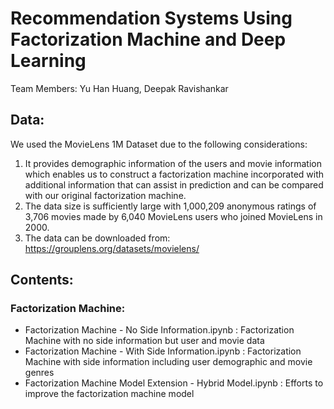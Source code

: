 # Recommendation Systems Using Factorization Machine and Deep Learning

Team Members: Yu Han Huang, Deepak Ravishankar

## Data:
We used the MovieLens 1M Dataset due to the following considerations: 
  1) It provides demographic information of the users and movie information which enables us to construct a factorization machine   incorporated with additional information that can assist in prediction and can be compared with our original factorization machine. 
  2) The data size is sufficiently large with 1,000,209 anonymous ratings of 3,706 movies made by 6,040 MovieLens users who joined MovieLens in 2000.
  3) The data can be downloaded from: https://grouplens.org/datasets/movielens/

## Contents:
### Factorization Machine:
- Factorization Machine - No Side Information.ipynb : Factorization Machine with no side information but user and movie data
- Factorization Machine - With Side Information.ipynb : Factorization Machine with side information including user demographic and movie genres
- Factorization Machine Model Extension - Hybrid Model.ipynb : Efforts to improve the factorization machine model
